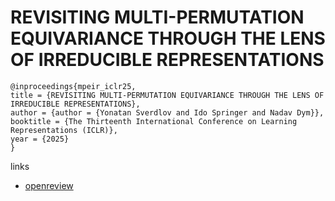 # REVISITING MULTI-PERMUTATION EQUIVARIANCE THROUGH THE LENS OF IRREDUCIBLE REPRESENTATIONS

```
@inproceedings{mpeir_iclr25,
title = {REVISITING MULTI-PERMUTATION EQUIVARIANCE THROUGH THE LENS OF IRREDUCIBLE REPRESENTATIONS},
author = {author = {Yonatan Sverdlov and Ido Springer and Nadav Dym}},
booktitle = {The Thirteenth International Conference on Learning Representations (ICLR)},
year = {2025}
}
```

links
- [openreview](https://openreview.net/forum?id=4v4nmYWzBa)

